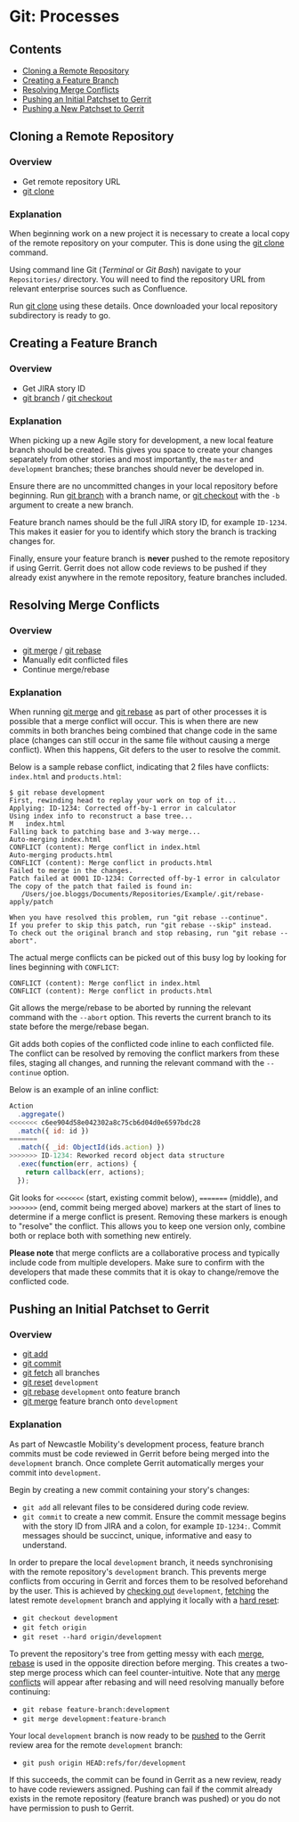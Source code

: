 # Git: Processes

## Contents

- [Cloning a Remote Repository](#cloning-a-remote-repository)
- [Creating a Feature Branch](#creating-a-feature-branch)
- [Resolving Merge Conflicts](#resolving-merge-conflicts)
- [Pushing an Initial Patchset to Gerrit](#pushing-an-initial-patchset-to-gerrit)
- [Pushing a New Patchset to Gerrit](#pushing-a-new-patchset-to-gerrit)

## Cloning a Remote Repository

### Overview

- Get remote repository URL
- [git clone](./3%20Commands.md#git-clone)

### Explanation

When beginning work on a new project it is necessary to create a local copy of the remote repository
on your computer. This is done using the [git clone](./3%20Commands.md#git-clone) command.

Using command line Git (*Terminal* or *Git Bash*) navigate to your `Repositories/` directory. You
will need to find the repository URL from relevant enterprise sources such as Confluence.

Run [git clone](./3%20Commands.md#git-clone) using these details. Once downloaded your local
repository subdirectory is ready to go.

## Creating a Feature Branch

### Overview

- Get JIRA story ID
- [git branch](./3%20Commands.md#git-branch) / [git checkout](./3%20Commands.md#git-checkout)

### Explanation

When picking up a new Agile story for development, a new local feature branch should be created.
This gives you space to create your changes separately from other stories and most importantly,
the `master` and `development` branches; these branches should never be developed in.

Ensure there are no uncommitted changes in your local repository before beginning. Run
[git branch](./3%20Commands.md#git-branch) with a branch name, or
[git checkout](./3%20Commands.md#git-checkout) with the `-b` argument to create a new branch.

Feature branch names should be the full JIRA story ID, for example `ID-1234`. This makes it easier
for you to identify which story the branch is tracking changes for.

Finally, ensure your feature branch is **never** pushed to the remote repository if using Gerrit.
Gerrit does not allow code reviews to be pushed if they already exist anywhere in the remote
repository, feature branches included.

## Resolving Merge Conflicts

### Overview

- [git merge](./3%20Commands.md#git-merge) / [git rebase](./3%20Commands.md#git-rebase)
- Manually edit conflicted files
- Continue merge/rebase

### Explanation

When running [git merge](./3%20Commands.md#git-merge) and [git rebase](./3%20Commands.md#git-rebase)
as part of other processes it is possible that a merge conflict will occur. This is when there are
new commits in both branches being combined that change code in the same place (changes can still
occur in the same file without causing a merge conflict). When this happens, Git defers to the user
to resolve the commit.

Below is a sample rebase conflict, indicating that 2 files have conflicts: `index.html` and
`products.html`:

```
$ git rebase development
First, rewinding head to replay your work on top of it...
Applying: ID-1234: Corrected off-by-1 error in calculator
Using index info to reconstruct a base tree...
M	index.html
Falling back to patching base and 3-way merge...
Auto-merging index.html
CONFLICT (content): Merge conflict in index.html
Auto-merging products.html
CONFLICT (content): Merge conflict in products.html
Failed to merge in the changes.
Patch failed at 0001 ID-1234: Corrected off-by-1 error in calculator
The copy of the patch that failed is found in:
   /Users/joe.bloggs/Documents/Repositories/Example/.git/rebase-apply/patch

When you have resolved this problem, run "git rebase --continue".
If you prefer to skip this patch, run "git rebase --skip" instead.
To check out the original branch and stop rebasing, run "git rebase --abort".
```

The actual merge conflicts can be picked out of this busy log by looking for lines beginning with
`CONFLICT`:

```
CONFLICT (content): Merge conflict in index.html
CONFLICT (content): Merge conflict in products.html
```

Git allows the merge/rebase to be aborted by running the relevant command with the `--abort` option.
This reverts the current branch to its state before the merge/rebase began.

Git adds both copies of the conflicted code inline to each conflicted file. The conflict can be
resolved by removing the conflict markers from these files, staging all changes, and running the
relevant command with the `--continue` option.

Below is an example of an inline conflict:

```javascript
Action
  .aggregate()
<<<<<<< c6ee904d58e042302a8c75cb6d04d0e6597bdc28
  .match({ id: id })
=======
  .match({ _id: ObjectId(ids.action) })
>>>>>>> ID-1234: Reworked record object data structure
  .exec(function(err, actions) {
    return callback(err, actions);
  });
```

Git looks for `<<<<<<<` (start, existing commit below), `=======` (middle), and `>>>>>>>`
(end, commit being merged above) markers at the start of lines to determine if a merge conflict is
present. Removing these markers is enough to "resolve" the conflict. This allows you to keep one
version only, combine both or replace both with something new entirely.

**Please note** that merge conflicts are a collaborative process and typically include code from
multiple developers. Make sure to confirm with the developers that made these commits that it is
okay to change/remove the conflicted code.

## Pushing an Initial Patchset to Gerrit

### Overview

- [git add](./3%20Commands.md#git-add)
- [git commit](./3%20Commands.md#git-commit)
- [git fetch](./3%20Commands.md#git-fetch) all branches
- [git reset](./3%20Commands.md#git-reset) `development`
- [git rebase](./3%20Commands.md#git-rebase) `development` onto feature branch
- [git merge](./3%20Commands.md#git-merge) feature branch onto `development`

### Explanation

As part of Newcastle Mobility's development process, feature branch commits must be code reviewed
in Gerrit before being merged into the `development` branch. Once complete Gerrit automatically
merges your commit into `development`.

Begin by creating a new commit containing your story's changes:

- `git add` all relevant files to be considered during code review.
- `git commit` to create a new commit. Ensure the commit message begins with the story ID from JIRA
and a colon, for example `ID-1234:`. Commit messages should be succinct, unique, informative and
easy to understand.

In order to prepare the local `development` branch, it needs synchronising with the remote
repository's `development` branch. This prevents merge conflicts from occuring in Gerrit and forces
them to be resolved beforehand by the user. This is achieved by
[checking out](./3%20Commands.md#git-checkout) `development`,
[fetching](./3%20Commands.md#git-fetch) the latest remote `development` branch and applying it
locally with a [hard reset](./3%20Commands.md#git-reset):

- `git checkout development`
- `git fetch origin`
- `git reset --hard origin/development`

To prevent the repository's tree from getting messy with each [merge](./3%20Commands.md#git-merge), [rebase](./3%20Commands.md#git-rebase) is used in the opposite direction before merging. This
creates a two-step merge process which can feel counter-intuitive. Note that any
[merge conflicts](#resolving-merge-conflicts) will appear after rebasing and will need resolving
manually before continuing:

- `git rebase feature-branch:development`
- `git merge development:feature-branch`

Your local `development` branch is now ready to be [pushed](./3%20Commands.md#git-pullpush) to the
Gerrit review area for the remote `development` branch:

- `git push origin HEAD:refs/for/development`

If this succeeds, the commit can be found in Gerrit as a new review, ready to have code reviewers
assigned. Pushing can fail if the commit already exists in the remote repository (feature branch was
pushed) or you do not have permission to push to Gerrit.
